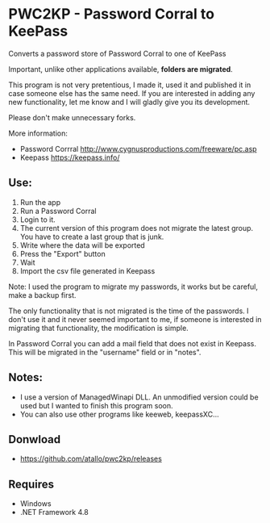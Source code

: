 # PWC2KP - Password Corral to KeePass

Converts a password store of Password Corral to one of KeePass

Important, unlike other applications available, **folders are migrated**.

This program is not very pretentious, I made it, used it and published it in case someone else has the same need. If you are interested in adding any new functionality, let me know and I will gladly give you its development.

Please don't make unnecessary forks.

More information:
* Password Corrral http://www.cygnusproductions.com/freeware/pc.asp
* Keepass https://keepass.info/


## Use:
1. Run the app
2. Run a Password Corral
3. Login to it.
4. The current version of this program does not migrate the latest group. You have to create a last group that is junk.
5. Write where the data will be exported
6. Press the "Export" button
7. Wait
8. Import the csv file generated in Keepass

Note: I used the program to migrate my passwords, it works but be careful, make a backup first.

The only functionality that is not migrated is the time of the passwords. I don't use it and it never seemed important to me, if someone is interested in migrating that functionality, the modification is simple.

In Password Corral you can add a mail field that does not exist in Keepass. This will be migrated in the "username" field or in "notes".

## Notes:
* I use a version of ManagedWinapi DLL. An unmodified version could be used but I wanted to finish this program soon.
* You can also use other programs like keeweb, keepassXC...

## Donwload
* https://github.com/atallo/pwc2kp/releases

## Requires
* Windows
* .NET Framework 4.8
